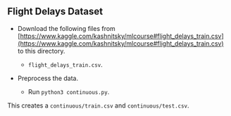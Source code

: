 Flight Delays Dataset
---
* Download the following files from [https://www.kaggle.com/kashnitsky/mlcourse#flight_delays_train.csv](https://www.kaggle.com/kashnitsky/mlcourse#flight_delays_train.csv) to this directory.
	* `flight_delays_train.csv`.

* Preprocess the data.
	* Run `python3 continuous.py`.

This creates a `continuous/train.csv` and `continuous/test.csv`.
